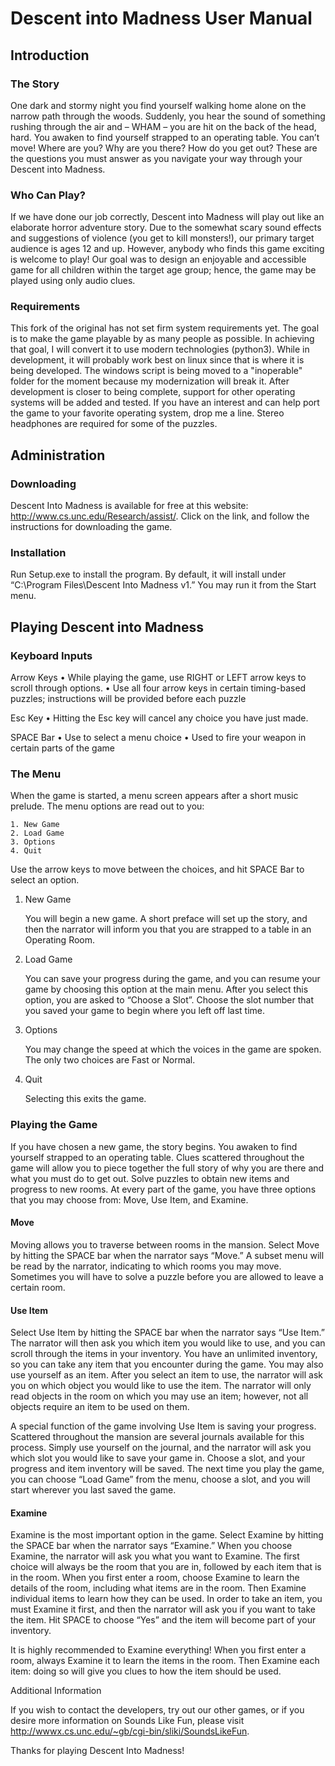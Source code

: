 # Descent into Madness User Manual

## Introduction

### The Story

One dark and stormy night you find yourself walking home alone on the narrow path through the woods. Suddenly, you hear the sound of something rushing through the air and – WHAM – you are hit on the back of the head, hard. You awaken to find yourself strapped to an operating table. You can’t move! Where are you? Why are you there? How do you get out? These are the questions you must answer as you navigate your way through your Descent into Madness.

### Who Can Play?

If we have done our job correctly, Descent into Madness will play out like an elaborate horror adventure story. Due to the somewhat scary sound effects and suggestions of violence (you get to kill monsters!), our primary target audience is ages 12 and up. However, anybody who finds this game exciting is welcome to play! Our goal was to design an enjoyable and accessible game for all children within the target age group; hence, the game may be played using only audio clues.

### Requirements

This fork of the original has not set firm system requirements yet. The goal is to make the game playable by as many people as possible. In achieving that goal, I will convert it to use modern technologies (python3). While in development, it will probably work best on linux since that is where it is being developed. The windows script is being moved to a "inoperable" folder for the moment because my modernization will break it. After development is closer to being complete, support for other operating systems will be added and tested. If you have an interest and can help port the game to your favorite operating system, drop me a line.
Stereo headphones are required for some of the puzzles.


## Administration

### Downloading

Descent Into Madness is available for free at this website: http://www.cs.unc.edu/Research/assist/. Click on the link, and follow the instructions for downloading the game.

### Installation

Run Setup.exe to install the program. By default, it will install under “C:\Program Files\Descent Into Madness v1.” You may run it from the Start menu.

## Playing Descent into Madness

### Keyboard Inputs

Arrow Keys
    • While playing the game, use RIGHT or LEFT arrow keys to scroll through options.
    • Use all four arrow keys in certain timing-based puzzles; instructions will be provided before each puzzle

Esc Key
    • Hitting the Esc key will cancel any choice you have just made.

SPACE Bar
    • Use to select a menu choice
    • Used to fire your weapon in certain parts of the game

### The Menu

When the game is started, a menu screen appears after a short music prelude. The menu options are read out to you:

    1. New Game
    2. Load Game
    3. Options
    4. Quit

Use the arrow keys to move between the choices, and hit SPACE Bar to select an option.

1. New Game

	You will begin a new game. A short preface will set up the story, and then the narrator will inform you that you are strapped to a table in an Operating Room.

2. Load Game

	You can save your progress during the game, and you can resume your game by choosing this option at the main menu. After you select this option, you are asked to “Choose a Slot”. Choose the slot number that you saved your game to begin where you left off last time.

3. Options

	You may change the speed at which the voices in the game are spoken. The only two choices are Fast or Normal.

4. Quit
	
	Selecting this exits the game.

### Playing the Game

If you have chosen a new game, the story begins. You awaken to find yourself strapped to an operating table. Clues scattered throughout the game will allow you to piece together the full story of why you are there and what you must do to get out. Solve puzzles to obtain new items and progress to new rooms. At every part of the game, you have three options that you may choose from: Move, Use Item, and Examine.

#### Move

Moving allows you to traverse between rooms in the mansion. Select Move by hitting the SPACE bar when the narrator says “Move.” A subset menu will be read by the narrator, indicating to which rooms you may move. Sometimes you will have to solve a puzzle before you are allowed to leave a certain room.

#### Use Item

Select Use Item by hitting the SPACE bar when the narrator says “Use Item.” The narrator will then ask you which item you would like to use, and you can scroll through the items in your inventory. You have an unlimited inventory, so you can take any item that you encounter during the game. You may also use yourself as an item. After you select an item to use, the narrator will ask you on which object you would like to use the item. The narrator will only read objects in the room on which you may use an item; however, not all objects require an item to be used on them.

A special function of the game involving Use Item is saving your progress. Scattered throughout the mansion are several journals available for this process. Simply use yourself on the journal, and the narrator will ask you which slot you would like to save your game in. Choose a slot, and your progress and item inventory will be saved. The next time you play the game, you can choose “Load Game” from the menu, choose a slot, and you will start wherever you last saved the game.

#### Examine

Examine is the most important option in the game. Select Examine by hitting the SPACE bar when the narrator says “Examine.” When you choose Examine, the narrator will ask you what you want to Examine. The first choice will always be the room that you are in, followed by each item that is in the room. When you first enter a room, choose Examine to learn the details of the room, including what items are in the room. Then Examine individual items to learn how they can be used. In order to take an item, you must Examine it first, and then the narrator will ask you if you want to take the item. Hit SPACE to choose “Yes” and the item will become part of your inventory.  

It is highly recommended to Examine everything! When you first enter a room, always Examine it to learn the items in the room. Then Examine each item: doing so will give you clues to how the item should be used.

Additional Information

If you wish to contact the developers, try out our other games, or if you desire more information on Sounds Like Fun, please visit http://wwwx.cs.unc.edu/~gb/cgi-bin/sliki/SoundsLikeFun.

Thanks for playing Descent Into Madness!


